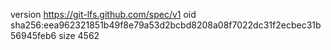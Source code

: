 version https://git-lfs.github.com/spec/v1
oid sha256:eea962321851b49f8e79a53d2bcbd8208a08f7022dc31f2ecbec31b56945feb6
size 4562
